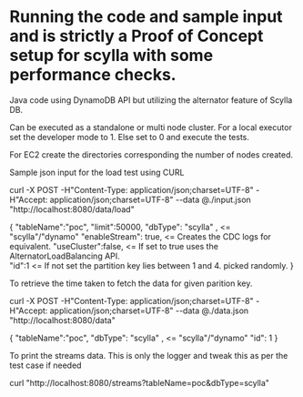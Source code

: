 # Running the code and sample input and is strictly a Proof of Concept setup for scylla with some performance checks.

Java code using DynamoDB API but utilizing the alternator feature of Scylla DB.

Can be executed as a standalone or multi node cluster.
For a local executor set the developer mode to 1. Else set to 0 and execute the tests. 

For EC2 create the directories corresponding the number of nodes created.

Sample json input for the load test using CURL 

curl -X POST  -H"Content-Type: application/json;charset=UTF-8" -H"Accept: application/json;charset=UTF-8"  --data @./input.json "http://localhost:8080/data/load"

{
"tableName":"poc",
"limit":50000, 
"dbType": "scylla" , <= "scylla"/"dynamo"
"enableStream": true, <= Creates the CDC logs for equivalent.
"useCluster":false, <= If set to true uses the AlternatorLoadBalancing API.              
"id":1 <= If not set the partition key lies between 1 and 4. picked randomly.
}


To retrieve the time taken to fetch the data for given parition key.

curl -X POST  -H"Content-Type: application/json;charset=UTF-8" -H"Accept: application/json;charset=UTF-8"  --data @./data.json "http://localhost:8080/data"

{
"tableName":"poc",
"dbType": "scylla" , <= "scylla"/"dynamo"
 "id": 1
}

To print the streams data. This is only the logger and tweak this as per the test case if needed

curl  "http://localhost:8080/streams?tableName=poc&dbType=scylla" 


